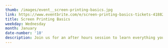```yaml
---
thumb: /images/event__screen-printing-basics.jpg
link: https://www.eventbrite.com/e/screen-printing-basics-tickets-41882948025
title: Screen Printing Basics
weekday: Wednesday
month: January
date-number: '10'
description: Join us for an after hours session to learn everything you need to know about screen printing in the Make Lab. We will be coating screens with emulsion, printing artwork onto transparencies, burning the image into the screen, washing out the stencil, mixing ink, prepping our work station, registering the paper, and finally pulling prints. The artwork always varies, so you’ll leave with a one-of-a-kind screen printed poster that you made yourself!
---
```

